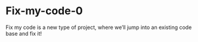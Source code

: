 # Fix-my-code-0

Fix my code is a new type of project, where we’ll jump into an existing code base and fix it!